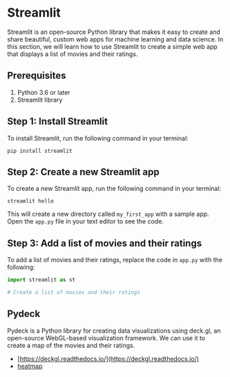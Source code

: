 #    Streamlit

Streamlit is an open-source Python library that makes it easy to create and share beautiful, custom web apps for machine learning and data science. In this section, we will learn how to use Streamlit to create a simple web app that displays a list of movies and their ratings.

## Prerequisites

1. Python 3.6 or later
2. Streamlit library

## Step 1: Install Streamlit

To install Streamlit, run the following command in your terminal:

```
pip install streamlit
```

## Step 2: Create a new Streamlit app

To create a new Streamlit app, run the following command in your terminal:

```
streamlit hello
```

This will create a new directory called `my_first_app` with a sample app. Open the `app.py` file in your text editor to see the code.

## Step 3: Add a list of movies and their ratings

To add a list of movies and their ratings, replace the code in `app.py` with the following:

```python
import streamlit as st

# Create a list of movies and their ratings
```

##  Pydeck

Pydeck is a Python library for creating data visualizations using deck.gl, an open-source WebGL-based visualization framework. We can use it to create a map of the movies and their ratings.

- [https://deckgl.readthedocs.io/](https://deckgl.readthedocs.io/)
- [heatmap](https://deckgl.readthedocs.io/en/latest/gallery/heatmap_layer.html)